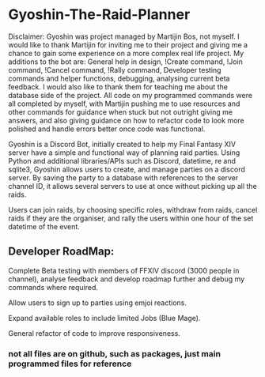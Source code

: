 # Gyoshin-The-Raid-Planner

Disclaimer: Gyoshin was project managed by Martijin Bos, not myself. I would like to thank Martijin for inviting me to their project and giving me a chance to gain some experience on a more complex real life project. My additions to the bot are: General help in design, !Create command, !Join command, !Cancel command, !Rally command, Developer testing commands and helper functions, debugging, analysing current beta feedback. I would also like to thank them for teaching me about the database side of the project. All code on my programmed commands were all completed by myself, with Martijin pushing me to use resources and other commands for guidance when stuck but not outright giving me answers, and also giving guidance on how to refactor code to look more polished and handle errors better once code was functional. 

Gyoshin is a Discord Bot, initially created to help my Final Fantasy XIV server have a simple and functional way of planning raid parties. Using Python and additional libraries/APIs such as Discord, datetime, re and sqlite3, Gyoshin allows users to create, and manage parties on a discord server. By saving the party to a database with references to the server channel ID, it allows several servers to use at once without picking up all the raids. 

Users can join raids, by choosing specific roles, withdraw from raids, cancel raids if they are the organiser, and rally the users within one hour of the set datetime of the event.

## Developer RoadMap:

Complete Beta testing with members of FFXIV discord (3000 people in channel), analyse feedback and develop roadmap further and debug my commands where required. 

Allow users to sign up to parties using emjoi reactions. 

Expand available roles to include limited Jobs (Blue Mage).

General refactor of code to improve responsiveness.

### not all files are on github, such as packages, just main programmed files for reference

